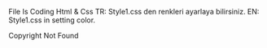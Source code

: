 File Is Coding Html & Css 
TR:
Style1.css den renkleri ayarlaya bilirsiniz.
EN:
Style1.css in setting color.



Copyright Not Found
